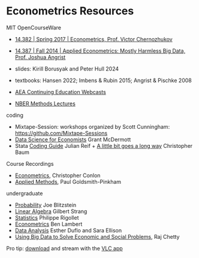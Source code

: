 # Econometrics Resources

MIT OpenCourseWare 
- [14.382 | Spring 2017 | Econometrics, Prof. Victor Chernozhukov](https://ocw.mit.edu/courses/14-382-econometrics-spring-2017/)
- [14.387 | Fall 2014 | Applied Econometrics: Mostly Harmless Big Data, Prof. Joshua Angrist](https://ocw.mit.edu/courses/14-387-applied-econometrics-mostly-harmless-big-data-fall-2014/)

- slides: Kirill Borusyak and Peter Hull 2024
- textbooks:  Hansen 2022; Imbens & Rubin 2015; Angrist & Pischke 2008
- [AEA Continuing Education Webcasts](https://www.aeaweb.org/conference/cont-ed)
- [NBER Methods Lectures](https://www-nber-org.ez.hhs.se/research/lectures?facet=lectureType%3AMethods%20Lecture&page=1&perPage=50)
  
coding
- Mixtape-Session: workshops organized by Scott Cunningham: <https://github.com/Mixtape-Sessions>
- [Data Science for Economists](https://github.com/uo-ec607/lectures) Grant McDermott
- Stata [Coding Guide](https://julianreif.com/guide/) Julian Reif + [A little bit goes a long
way](https://ideas.repec.org/p/boc/bocoec/612.html) Christopher Baum

Course Recordings
- [Econometrics](https://www.youtube.com/playlist?list=PL_vQFUgojoerLH1AfiBylg_UvbAaRncKx), Christopher Conlon
- [Applied Methods](https://www.youtube.com/playlist?list=PLWWcL1M3lLlojLTSVf2gGYQ_9TlPyPbiJ), Paul Goldsmith-Pinkham

undergraduate
   - [Probability](https://www.youtube.com/playlist?list=PL2SOU6wwxB0uwwH80KTQ6ht66KWxbzTIo) Joe Blitzstein 
   - [Linear Algebra](https://www.youtube.com/playlist?list=PLE7DDD91010BC51F8) Gilbert Strang 
   - [Statistics](https://www.youtube.com/playlist?list=PLUl4u3cNGP61MdtwGTqZA0MreSaDybji8) Philippe Rigollet
   - [Econometrics](https://ben-lambert.com/econometrics/) Ben Lambert 
   - [Data Analysis](https://www.youtube.com/playlist?list=PLUl4u3cNGP61ATaGTFcSp7bhogloD2wHP) Esther Duflo and Sara Ellison
   - [Using Big Data to Solve Economic and Social Problems](https://www.youtube.com/playlist?list=PLalrHnPrv5uDe-vDW5dPxTByQoZu6P6Hq), Raj Chetty 

Pro tip: [download](https://ummy.net/en70UL/) and stream with the [VLC app](https://www.videolan.org/vlc/) 

 
